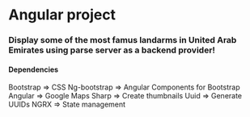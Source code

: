 # Angular project

### Display some of the most famus landarms in United Arab Emirates using parse server as a backend provider!

#### Dependencies

Bootstrap => CSS
Ng-bootstrap => Angular Components for Bootstrap
Angular => Google Maps
Sharp => Create thumbnails
Uuid => Generate UUIDs
NGRX => State management

